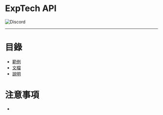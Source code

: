 # ExpTech API
<img alt="Discord" src="https://img.shields.io/discord/926545182407688273">

------

# 目錄
- [範例](#範例)
- [文檔](https://github.com/ExpTechTW/API/blob/master/docs/main.md)
- [說明](#說明)

# 注意事項
- 
